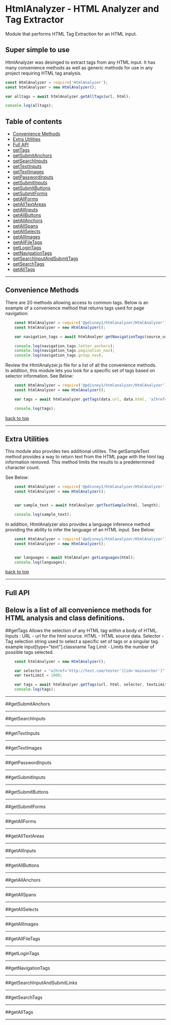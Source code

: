# HtmlAnalyzer - HTML Analyzer and Tag Extractor
Module that performs HTML Tag Extraction for an HTML input.  

## Super simple to use

HtmlAnalyzer was desinged to extract tags from any HTML input.  It has many convenience methods as well as generic methods for use in any project requiring HTML tag analysis.

```js
const HtmlAnalyzer = require('HtmlAnalyzer');
const htmlAnalyzer = new HtmlAnalyzer();

var alltags = await htmlAnalyzer.getAllTags(url, html);

console.log(alltags);
```


## Table of contents

- [Convenience Methods](#convenience--methods)
- [Extra Utilities](#extra--utilities)
- [Full API](#api)
- [getTags](#gettags)
- [getSubmitAnchors](#getSubmitAnchors)
- [getSearchInputs](#getSearchInputs)
- [getTextInputs](#getTextInputs)
- [getTextImages](#getTextImages)
- [getPasswordInputs](#getPasswordInputs)
- [getSubmitInputs](#getSubmitInputs)
- [getSubmitButtons](#getSubmitButtons)
- [getSubmitForms](#getSubmitForms)
- [getAllForms](#getAllForms)
- [getAllTextAreas](#getAllTextAreas)
- [getAllInputs](#getAllInputs)
- [getAllButtons](#getAllButtons)
- [getAllAnchors](#getAllAnchors)
- [getAllSpans](#getAllSpans)
- [getAllSelects](#getAllSelects)
- [getAllImages](#getAllImages)
- [getAllFileTags](#getAllFileTags)
- [getLoginTags](#getLoginTags)
- [getNavigationTags](#getNavigationTags)
- [getSearchInputAndSubmitTags](#getSearchInputAndSubmitTags)
- [getSearchTags](#getSearchTags)
- [getAllTags](#getAllTags)

---
## Convenience Methods

There are 20 methods allowing access to common tags.  Below is an example of a convenience method that returns tags used for page navigation:

```js
    const HtmlAnalyzer = require('@pdisney1/htmlanalyzer/HtmlAnalyzer');
    const htmlAnalyzer = new HtmlAnalyzer();

    var navigation_tags = await htmlAnalyer.getNavigationTags(source_url, html);

    console.log(navigation_tags.letter_anchors);
    console.log(navigation_tags.pagination_nav);
    console.log(navigation_tags.group_nav);
```

Review the HtmlAnalyzer.js file for a list of all the convenience methods.  
In addition, this module lets you look for a specific set of tags based on selector information.  See Below:

```js
    const HtmlAnalyzer = require('@pdisney1/htmlanalyzer/HtmlAnalyzer');
    const htmlAnalyzer = new HtmlAnalyzer();

    var tags = await htmlanalyzer.getTags(data.url, data.html, 'a[href="http://test.com/product-pills-reviews.html"]');

    console.log(tags);

```

[back to top](#table-of-contents)


---


## Extra Utilities

This module also provides two additional utilites.  The getSampleText method provides a way to return text from the HTML page with the html tag information removed.  This method limits the results to a predetermined character count.

See Below:
```js
    const HtmlAnalyzer = require('@pdisney1/htmlanalyzer/HtmlAnalyzer');
    const htmlAnalyzer = new HtmlAnalyzer();


    var sample_text = await htmlAnalyer.getTextSample(html, length);

    console.log(sample_text);

```

In addition, HtmlAnalyzer also provides a language inference method providing the ability to infer the language of an HTML input.  See Below:

```js
    const HtmlAnalyzer = require('@pdisney1/htmlanalyzer/HtmlAnalyzer');
    const htmlAnalyzer = new HtmlAnalyzer();


    var languages = await htmlAnalyer.getLanguages(html); 
    console.log(languages);
```


[back to top](#table-of-contents)


---

## Full API

Below is a list of all convenience methods for HTML analysis and class definitions.
---
##getTags
Allows the selection of any HTML tag within a body of HTML.  
    Inputs :
        URL - url for the html source.
        HTML - HTML source data.
        Selector - Tag selection string used to select a specific set of tags or a singular tag. example input[type="text"].classname
        Tag Limit - Limits the number of possible tags selected.

```js
    const htmlAnalyzer = new HtmlAnalyzer();

    var selector = "a[href='http://test.com/tester'][id='mainanchor']";
    var textLimit = 1000;

    var tags = await htmlAnalyer.getTags(url, html, selector, textLimit); 
    console.log(tags);
```
 
---


##getSubmitAnchors

---

##getSearchInputs

---

##getTextInputs

---
    
##getTextImages

---

##getPasswordInputs

---

##getSubmitInputs

---

##getSubmitButtons

---

##getSubmitForms

---

##getAllForms

---

##getAllTextAreas

---

##getAllInputs

---

##getAllButtons

---

##getAllAnchors

---

##getAllSpans

---

##getAllSelects

---

##getAllImages

---


##getAllFileTags

---

##getLoginTags

---

##getNavigationTags

---



##getSearchInputAndSubmitLinks

---

##getSearchTags

---


##getAllTags

---








